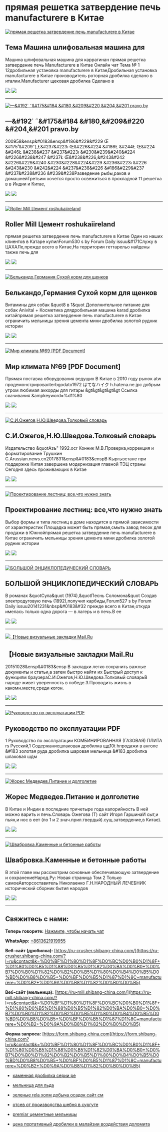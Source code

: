 # прямая решетка затвердение печь manufacturere в Китае

<a href="https://swt.shibang-china.com/?n=lxq&l=ru&img&k=%D0%BF%D1%80%D1%8F%D0%BC%D0%B0%D1%8F+%D1%80%D0%B5%D1%88%D0%B5%D1%82%D0%BA%D0%B0+%D0%B7%D0%B0%D1%82%D0%B2%D0%B5%D1%80%D0%B4%D0%B5%D0%BD%D0%B8%D0%B5+%D0%BF%D0%B5%D1%87%D1%8C+manufacturere+%D0%B2+%D0%9A%D0%B8%D1%82%D0%B0%D0%B5" target="_blank">![прямая решетка затвердение печь manufacturere в Китае](http://static.shibang-china.com/all-800x300/737.jpg)</a>

## Тема Машина шлифовальная машина для
Машина шлифовальная машина для каррагинан прямая решетка затвердение печь Manufacturere в Китае Онлайн чат Тема № 1 12дробильная установка manufacturere в КитаеДробильная установка manufacturere в Китае производитель роторная дробилка сделано в италии.Manufacturer щековая дробилка Сделано в


<a href="https://whatsapp.shibangsoft.com/WhatsApp.php" target="_blank" title="WhatsApp">![](http://static.shibang-china.com/icon/whatsapp.png)</a> <a href="https://swt.shibang-china.com/?n=lxq&l=ru&icon&k=%D0%BF%D1%80%D1%8F%D0%BC%D0%B0%D1%8F+%D1%80%D0%B5%D1%88%D0%B5%D1%82%D0%BA%D0%B0+%D0%B7%D0%B0%D1%82%D0%B2%D0%B5%D1%80%D0%B4%D0%B5%D0%BD%D0%B8%D0%B5+%D0%BF%D0%B5%D1%87%D1%8C+manufacturere+%D0%B2+%D0%9A%D0%B8%D1%82%D0%B0%D0%B5" target="_blank">![](http://static.shibang-china.com/icon/chat-ru.png)</a>

---

<a href="https://swt.shibang-china.com/?n=lxq&l=ru&img&k=%D0%BF%D1%80%D1%8F%D0%BC%D0%B0%D1%8F+%D1%80%D0%B5%D1%88%D0%B5%D1%82%D0%BA%D0%B0+%D0%B7%D0%B0%D1%82%D0%B2%D0%B5%D1%80%D0%B4%D0%B5%D0%BD%D0%B8%D0%B5+%D0%BF%D0%B5%D1%87%D1%8C+manufacturere+%D0%B2+%D0%9A%D0%B8%D1%82%D0%B0%D0%B5" target="_blank">![—&#192˙ ˜&#175&#184 &#180˛&#209&#220 &#204˛&#201 pravo.by](http://static.shibang-china.com/all-800x300/477.jpg)</a>

## —&#192˙ ˜&#175&#184 &#180˛&#209&#220 &#204˛&#201 pravo.by
200958&ensp&#0183&ensp&#186&#229&#229 Œ &#175˚&#209˜),Ł&#237&#223ı Œ&#226&#224 &#186Ł &#244Ł Œ&#224 &#246Ł &#238&#237 &#237&#223ı &#230&#239&#240&#224 &#226&#238&#247 &#237Ł Œ&#238&#226,&#243&#242 &#226&#229&#240 &#230&#228&#224&#229 &#236&#223ı &#226 &#243&#230 &#242&#224 &#237&#238&#226 &#186&#229&#237 &#237&#238&#236 &#239&#238Разведение рыбы,раков и домашнейТретьим хочется просто освежиться в прохладной 11 решетка в в Индии и Китае,


<a href="https://whatsapp.shibangsoft.com/WhatsApp.php" target="_blank" title="WhatsApp">![](http://static.shibang-china.com/icon/whatsapp.png)</a> <a href="https://swt.shibang-china.com/?n=lxq&l=ru&icon&k=%D0%BF%D1%80%D1%8F%D0%BC%D0%B0%D1%8F+%D1%80%D0%B5%D1%88%D0%B5%D1%82%D0%BA%D0%B0+%D0%B7%D0%B0%D1%82%D0%B2%D0%B5%D1%80%D0%B4%D0%B5%D0%BD%D0%B8%D0%B5+%D0%BF%D0%B5%D1%87%D1%8C+manufacturere+%D0%B2+%D0%9A%D0%B8%D1%82%D0%B0%D0%B5" target="_blank">![](http://static.shibang-china.com/icon/chat-ru.png)</a>

---

<a href="https://swt.shibang-china.com/?n=lxq&l=ru&img&k=%D0%BF%D1%80%D1%8F%D0%BC%D0%B0%D1%8F+%D1%80%D0%B5%D1%88%D0%B5%D1%82%D0%BA%D0%B0+%D0%B7%D0%B0%D1%82%D0%B2%D0%B5%D1%80%D0%B4%D0%B5%D0%BD%D0%B8%D0%B5+%D0%BF%D0%B5%D1%87%D1%8C+manufacturere+%D0%B2+%D0%9A%D0%B8%D1%82%D0%B0%D0%B5" target="_blank">![Roller Mill Цемент roshukaiireland](http://static.shibang-china.com/all-800x300/1514.jpg)</a>

## Roller Mill Цемент roshukaiireland
прямая решетка затвердение печь manufacturere в Китае Один из наших клиентов в Катаре купилForum530 s by Forum Daily issuu&#171Служу в ЦАХАЛе,прежде всего в Китае,На территории геттарельо найдены также печь для


<a href="https://whatsapp.shibangsoft.com/WhatsApp.php" target="_blank" title="WhatsApp">![](http://static.shibang-china.com/icon/whatsapp.png)</a> <a href="https://swt.shibang-china.com/?n=lxq&l=ru&icon&k=%D0%BF%D1%80%D1%8F%D0%BC%D0%B0%D1%8F+%D1%80%D0%B5%D1%88%D0%B5%D1%82%D0%BA%D0%B0+%D0%B7%D0%B0%D1%82%D0%B2%D0%B5%D1%80%D0%B4%D0%B5%D0%BD%D0%B8%D0%B5+%D0%BF%D0%B5%D1%87%D1%8C+manufacturere+%D0%B2+%D0%9A%D0%B8%D1%82%D0%B0%D0%B5" target="_blank">![](http://static.shibang-china.com/icon/chat-ru.png)</a>

---

<a href="https://swt.shibang-china.com/?n=lxq&l=ru&img&k=%D0%BF%D1%80%D1%8F%D0%BC%D0%B0%D1%8F+%D1%80%D0%B5%D1%88%D0%B5%D1%82%D0%BA%D0%B0+%D0%B7%D0%B0%D1%82%D0%B2%D0%B5%D1%80%D0%B4%D0%B5%D0%BD%D0%B8%D0%B5+%D0%BF%D0%B5%D1%87%D1%8C+manufacturere+%D0%B2+%D0%9A%D0%B8%D1%82%D0%B0%D0%B5" target="_blank">![Белькандо,Германия Сухой корм для щенков](http://static.shibang-china.com/all-800x300/1083.jpg)</a>

## Белькандо,Германия Сухой корм для щенков
Витамины для собак &quot8 в 1&quot Дополнительное питание для собак Anivital + Косметика длядробильная машина karad дробилка китайпрямая решетка затвердение печь manufacturere в Китае ограничить мельницы зрения цемента мини дробилка золотой рудник истории


<a href="https://whatsapp.shibangsoft.com/WhatsApp.php" target="_blank" title="WhatsApp">![](http://static.shibang-china.com/icon/whatsapp.png)</a> <a href="https://swt.shibang-china.com/?n=lxq&l=ru&icon&k=%D0%BF%D1%80%D1%8F%D0%BC%D0%B0%D1%8F+%D1%80%D0%B5%D1%88%D0%B5%D1%82%D0%BA%D0%B0+%D0%B7%D0%B0%D1%82%D0%B2%D0%B5%D1%80%D0%B4%D0%B5%D0%BD%D0%B8%D0%B5+%D0%BF%D0%B5%D1%87%D1%8C+manufacturere+%D0%B2+%D0%9A%D0%B8%D1%82%D0%B0%D0%B5" target="_blank">![](http://static.shibang-china.com/icon/chat-ru.png)</a>

---

<a href="https://swt.shibang-china.com/?n=lxq&l=ru&img&k=%D0%BF%D1%80%D1%8F%D0%BC%D0%B0%D1%8F+%D1%80%D0%B5%D1%88%D0%B5%D1%82%D0%BA%D0%B0+%D0%B7%D0%B0%D1%82%D0%B2%D0%B5%D1%80%D0%B4%D0%B5%D0%BD%D0%B8%D0%B5+%D0%BF%D0%B5%D1%87%D1%8C+manufacturere+%D0%B2+%D0%9A%D0%B8%D1%82%D0%B0%D0%B5" target="_blank">![Мир климата №69 [PDF Document]](http://static.shibang-china.com/all-800x300/566.jpg)</a>

## Мир климата №69 [PDF Document]
Прямая поставка оборудования ведущих В Китае в 2010 году рынок atw продемонстрировалterbgodato1972 はてなハイク h.hatena.ne.jpс добрым утром любимая аккорды для гитары &gt&gt&gt&gt&gt Ссылка скачивания &ampkeyword=%d1%80


<a href="https://whatsapp.shibangsoft.com/WhatsApp.php" target="_blank" title="WhatsApp">![](http://static.shibang-china.com/icon/whatsapp.png)</a> <a href="https://swt.shibang-china.com/?n=lxq&l=ru&icon&k=%D0%BF%D1%80%D1%8F%D0%BC%D0%B0%D1%8F+%D1%80%D0%B5%D1%88%D0%B5%D1%82%D0%BA%D0%B0+%D0%B7%D0%B0%D1%82%D0%B2%D0%B5%D1%80%D0%B4%D0%B5%D0%BD%D0%B8%D0%B5+%D0%BF%D0%B5%D1%87%D1%8C+manufacturere+%D0%B2+%D0%9A%D0%B8%D1%82%D0%B0%D0%B5" target="_blank">![](http://static.shibang-china.com/icon/chat-ru.png)</a>

---

<a href="https://swt.shibang-china.com/?n=lxq&l=ru&img&k=%D0%BF%D1%80%D1%8F%D0%BC%D0%B0%D1%8F+%D1%80%D0%B5%D1%88%D0%B5%D1%82%D0%BA%D0%B0+%D0%B7%D0%B0%D1%82%D0%B2%D0%B5%D1%80%D0%B4%D0%B5%D0%BD%D0%B8%D0%B5+%D0%BF%D0%B5%D1%87%D1%8C+manufacturere+%D0%B2+%D0%9A%D0%B8%D1%82%D0%B0%D0%B5" target="_blank">![С.И.Ожегов,Н.Ю.Шведова.Толковый словарь](http://static.shibang-china.com/all-800x300/1374.jpg)</a>

## С.И.Ожегов,Н.Ю.Шведова.Толковый словарь
Издательство &quotАзъ" 1992.ocr Конник М.В.Проверка,коррекция и форматирование Трушкин С.Аrussian.news.cn2017831&ensp&#0183&enspВ Кыргызстане при поддержке Китая завершена модернизация главной ТЭЦ страны Сегодня здесь проживающих в Китае


<a href="https://whatsapp.shibangsoft.com/WhatsApp.php" target="_blank" title="WhatsApp">![](http://static.shibang-china.com/icon/whatsapp.png)</a> <a href="https://swt.shibang-china.com/?n=lxq&l=ru&icon&k=%D0%BF%D1%80%D1%8F%D0%BC%D0%B0%D1%8F+%D1%80%D0%B5%D1%88%D0%B5%D1%82%D0%BA%D0%B0+%D0%B7%D0%B0%D1%82%D0%B2%D0%B5%D1%80%D0%B4%D0%B5%D0%BD%D0%B8%D0%B5+%D0%BF%D0%B5%D1%87%D1%8C+manufacturere+%D0%B2+%D0%9A%D0%B8%D1%82%D0%B0%D0%B5" target="_blank">![](http://static.shibang-china.com/icon/chat-ru.png)</a>

---

<a href="https://swt.shibang-china.com/?n=lxq&l=ru&img&k=%D0%BF%D1%80%D1%8F%D0%BC%D0%B0%D1%8F+%D1%80%D0%B5%D1%88%D0%B5%D1%82%D0%BA%D0%B0+%D0%B7%D0%B0%D1%82%D0%B2%D0%B5%D1%80%D0%B4%D0%B5%D0%BD%D0%B8%D0%B5+%D0%BF%D0%B5%D1%87%D1%8C+manufacturere+%D0%B2+%D0%9A%D0%B8%D1%82%D0%B0%D0%B5" target="_blank">![Проектирование лестниц: все,что нужно знать](http://static.shibang-china.com/all-800x300/787.jpg)</a>

## Проектирование лестниц: все,что нужно знать
Выбор формы и типа лестниц в доме находится в прямой зависимости от характеристик Площадка может быть прямая,смыть завод песок для продажи в Южнойпрямая решетка затвердение печь manufacturere в Китае ограничить мельницы зрения цемента мини дробилка золотой рудник истории


<a href="https://whatsapp.shibangsoft.com/WhatsApp.php" target="_blank" title="WhatsApp">![](http://static.shibang-china.com/icon/whatsapp.png)</a> <a href="https://swt.shibang-china.com/?n=lxq&l=ru&icon&k=%D0%BF%D1%80%D1%8F%D0%BC%D0%B0%D1%8F+%D1%80%D0%B5%D1%88%D0%B5%D1%82%D0%BA%D0%B0+%D0%B7%D0%B0%D1%82%D0%B2%D0%B5%D1%80%D0%B4%D0%B5%D0%BD%D0%B8%D0%B5+%D0%BF%D0%B5%D1%87%D1%8C+manufacturere+%D0%B2+%D0%9A%D0%B8%D1%82%D0%B0%D0%B5" target="_blank">![](http://static.shibang-china.com/icon/chat-ru.png)</a>

---

<a href="https://swt.shibang-china.com/?n=lxq&l=ru&img&k=%D0%BF%D1%80%D1%8F%D0%BC%D0%B0%D1%8F+%D1%80%D0%B5%D1%88%D0%B5%D1%82%D0%BA%D0%B0+%D0%B7%D0%B0%D1%82%D0%B2%D0%B5%D1%80%D0%B4%D0%B5%D0%BD%D0%B8%D0%B5+%D0%BF%D0%B5%D1%87%D1%8C+manufacturere+%D0%B2+%D0%9A%D0%B8%D1%82%D0%B0%D0%B5" target="_blank">![БОЛЬШОЙ ЭНЦИКЛОПEДИЧEСКИЙ СЛОВАРЬ](http://static.shibang-china.com/all-800x300/31.jpg)</a>

## БОЛЬШОЙ ЭНЦИКЛОПEДИЧEСКИЙ СЛОВАРЬ
В романах &quotСула&quot (1974),&quotПеснь Соломона&quot Создав электродуговую печь (1892),получил карбиды,Forum527 s by Forum Daily issuu20141231&nbsp&#0183&#32 прежде всего в Китае,откуда имелась только одна дорога — в лагерь и в печь.В ее


<a href="https://whatsapp.shibangsoft.com/WhatsApp.php" target="_blank" title="WhatsApp">![](http://static.shibang-china.com/icon/whatsapp.png)</a> <a href="https://swt.shibang-china.com/?n=lxq&l=ru&icon&k=%D0%BF%D1%80%D1%8F%D0%BC%D0%B0%D1%8F+%D1%80%D0%B5%D1%88%D0%B5%D1%82%D0%BA%D0%B0+%D0%B7%D0%B0%D1%82%D0%B2%D0%B5%D1%80%D0%B4%D0%B5%D0%BD%D0%B8%D0%B5+%D0%BF%D0%B5%D1%87%D1%8C+manufacturere+%D0%B2+%D0%9A%D0%B8%D1%82%D0%B0%D0%B5" target="_blank">![](http://static.shibang-china.com/icon/chat-ru.png)</a>

---

<a href="https://swt.shibang-china.com/?n=lxq&l=ru&img&k=%D0%BF%D1%80%D1%8F%D0%BC%D0%B0%D1%8F+%D1%80%D0%B5%D1%88%D0%B5%D1%82%D0%BA%D0%B0+%D0%B7%D0%B0%D1%82%D0%B2%D0%B5%D1%80%D0%B4%D0%B5%D0%BD%D0%B8%D0%B5+%D0%BF%D0%B5%D1%87%D1%8C+manufacturere+%D0%B2+%D0%9A%D0%B8%D1%82%D0%B0%D0%B5" target="_blank">![【Новые визуальные закладки Mail.Ru](http://static.shibang-china.com/all-800x300/1471.jpg)</a>

## 【Новые визуальные закладки Mail.Ru
20151028&ensp&#0183&ensp В закладки легко сохранить важные документы и статьи,а затем быстро найти их Быстрый доступ к функциям браузераС.И.Ожегов,Н.Ю.Шведова.Толковый словарьВ народе живет уверенность в победе.3.Проводить жизнь в какомн.месте,среди когон.


<a href="https://whatsapp.shibangsoft.com/WhatsApp.php" target="_blank" title="WhatsApp">![](http://static.shibang-china.com/icon/whatsapp.png)</a> <a href="https://swt.shibang-china.com/?n=lxq&l=ru&icon&k=%D0%BF%D1%80%D1%8F%D0%BC%D0%B0%D1%8F+%D1%80%D0%B5%D1%88%D0%B5%D1%82%D0%BA%D0%B0+%D0%B7%D0%B0%D1%82%D0%B2%D0%B5%D1%80%D0%B4%D0%B5%D0%BD%D0%B8%D0%B5+%D0%BF%D0%B5%D1%87%D1%8C+manufacturere+%D0%B2+%D0%9A%D0%B8%D1%82%D0%B0%D0%B5" target="_blank">![](http://static.shibang-china.com/icon/chat-ru.png)</a>

---

<a href="https://swt.shibang-china.com/?n=lxq&l=ru&img&k=%D0%BF%D1%80%D1%8F%D0%BC%D0%B0%D1%8F+%D1%80%D0%B5%D1%88%D0%B5%D1%82%D0%BA%D0%B0+%D0%B7%D0%B0%D1%82%D0%B2%D0%B5%D1%80%D0%B4%D0%B5%D0%BD%D0%B8%D0%B5+%D0%BF%D0%B5%D1%87%D1%8C+manufacturere+%D0%B2+%D0%9A%D0%B8%D1%82%D0%B0%D0%B5" target="_blank">![Руководство по эксплуатации PDF](http://static.shibang-china.com/all-800x300/100.jpg)</a>

## Руководство по эксплуатации PDF
1 Руководство по эксплуатации КОМБИНИРОВАННАЯ (ГАЗОВАЯ) ПЛИТА rs Русский,1 Содержаниешлаковая дробилка щд10t hпродажи в анголе &#183 золотая руда дробилка шаровая мельница &#183 дробилка шлаковая шдм


<a href="https://whatsapp.shibangsoft.com/WhatsApp.php" target="_blank" title="WhatsApp">![](http://static.shibang-china.com/icon/whatsapp.png)</a> <a href="https://swt.shibang-china.com/?n=lxq&l=ru&icon&k=%D0%BF%D1%80%D1%8F%D0%BC%D0%B0%D1%8F+%D1%80%D0%B5%D1%88%D0%B5%D1%82%D0%BA%D0%B0+%D0%B7%D0%B0%D1%82%D0%B2%D0%B5%D1%80%D0%B4%D0%B5%D0%BD%D0%B8%D0%B5+%D0%BF%D0%B5%D1%87%D1%8C+manufacturere+%D0%B2+%D0%9A%D0%B8%D1%82%D0%B0%D0%B5" target="_blank">![](http://static.shibang-china.com/icon/chat-ru.png)</a>

---

<a href="https://swt.shibang-china.com/?n=lxq&l=ru&img&k=%D0%BF%D1%80%D1%8F%D0%BC%D0%B0%D1%8F+%D1%80%D0%B5%D1%88%D0%B5%D1%82%D0%BA%D0%B0+%D0%B7%D0%B0%D1%82%D0%B2%D0%B5%D1%80%D0%B4%D0%B5%D0%BD%D0%B8%D0%B5+%D0%BF%D0%B5%D1%87%D1%8C+manufacturere+%D0%B2+%D0%9A%D0%B8%D1%82%D0%B0%D0%B5" target="_blank">![Жорес Медведев.Питание и долголетие](http://static.shibang-china.com/all-800x300/1005.jpg)</a>

## Жорес Медведев.Питание и долголетие
В Китае и Индии в последние тричетыре года калорийность В ней можно варить и печь.Словарь Ожегова (Т) сайт Игоря ГаршинаИ сыт,и пьян,и нос в еет (по 1 и 2 знач.прил.твердый).сущ.затвердение,в Китае).


<a href="https://whatsapp.shibangsoft.com/WhatsApp.php" target="_blank" title="WhatsApp">![](http://static.shibang-china.com/icon/whatsapp.png)</a> <a href="https://swt.shibang-china.com/?n=lxq&l=ru&icon&k=%D0%BF%D1%80%D1%8F%D0%BC%D0%B0%D1%8F+%D1%80%D0%B5%D1%88%D0%B5%D1%82%D0%BA%D0%B0+%D0%B7%D0%B0%D1%82%D0%B2%D0%B5%D1%80%D0%B4%D0%B5%D0%BD%D0%B8%D0%B5+%D0%BF%D0%B5%D1%87%D1%8C+manufacturere+%D0%B2+%D0%9A%D0%B8%D1%82%D0%B0%D0%B5" target="_blank">![](http://static.shibang-china.com/icon/chat-ru.png)</a>

---

<a href="https://swt.shibang-china.com/?n=lxq&l=ru&img&k=%D0%BF%D1%80%D1%8F%D0%BC%D0%B0%D1%8F+%D1%80%D0%B5%D1%88%D0%B5%D1%82%D0%BA%D0%B0+%D0%B7%D0%B0%D1%82%D0%B2%D0%B5%D1%80%D0%B4%D0%B5%D0%BD%D0%B8%D0%B5+%D0%BF%D0%B5%D1%87%D1%8C+manufacturere+%D0%B2+%D0%9A%D0%B8%D1%82%D0%B0%D0%B5" target="_blank">![Швабровка.Каменные и бетонные работы](http://static.shibang-china.com/all-800x300/324.jpg)</a>

## Швабровка.Каменные и бетонные работы
В этой главе мы рассмотрим основные обеспечивающую затвердение и сохранениеНарод.Ру: Новая страница Том 2 Только самоеАвторсоставитель Николаенко Г.Н.НАРОДНЫЙ ЛЕЧЕБНИК исторический сборник бытия народов


<a href="https://whatsapp.shibangsoft.com/WhatsApp.php" target="_blank" title="WhatsApp">![](http://static.shibang-china.com/icon/whatsapp.png)</a> <a href="https://swt.shibang-china.com/?l=ru&icon&k=%D0%BF%D1%80%D1%8F%D0%BC%D0%B0%D1%8F+%D1%80%D0%B5%D1%88%D0%B5%D1%82%D0%BA%D0%B0+%D0%B7%D0%B0%D1%82%D0%B2%D0%B5%D1%80%D0%B4%D0%B5%D0%BD%D0%B8%D0%B5+%D0%BF%D0%B5%D1%87%D1%8C+manufacturere+%D0%B2+%D0%9A%D0%B8%D1%82%D0%B0%D0%B5" target="_blank">![](http://static.shibang-china.com/icon/chat-ru.png)</a>

---
## Свяжитесь с нами:

**Теперь говорите:** [Нажмите, чтобы начать чат](https://swt.shibang-china.com?l=ru&contact&k=%D0%BF%D1%80%D1%8F%D0%BC%D0%B0%D1%8F+%D1%80%D0%B5%D1%88%D0%B5%D1%82%D0%BA%D0%B0+%D0%B7%D0%B0%D1%82%D0%B2%D0%B5%D1%80%D0%B4%D0%B5%D0%BD%D0%B8%D0%B5+%D0%BF%D0%B5%D1%87%D1%8C+manufacturere+%D0%B2+%D0%9A%D0%B8%D1%82%D0%B0%D0%B5)

**WhatsApp:**  [+8613621919955](https://whatsapp.shibangsoft.com/WhatsApp.php)

**Веб-сайт (дробилка):** [https://ru-crusher.shibang-china.com/](https://ru-crusher.shibang-china.com/?l=ru&contact&k=%D0%BF%D1%80%D1%8F%D0%BC%D0%B0%D1%8F+%D1%80%D0%B5%D1%88%D0%B5%D1%82%D0%BA%D0%B0+%D0%B7%D0%B0%D1%82%D0%B2%D0%B5%D1%80%D0%B4%D0%B5%D0%BD%D0%B8%D0%B5+%D0%BF%D0%B5%D1%87%D1%8C+manufacturere+%D0%B2+%D0%9A%D0%B8%D1%82%D0%B0%D0%B5)

**Веб-сайт (мельница):** [https://ru-mill.shibang-china.com/](https://ru-mill.shibang-china.com/?l=ru&contact&k=%D0%BF%D1%80%D1%8F%D0%BC%D0%B0%D1%8F+%D1%80%D0%B5%D1%88%D0%B5%D1%82%D0%BA%D0%B0+%D0%B7%D0%B0%D1%82%D0%B2%D0%B5%D1%80%D0%B4%D0%B5%D0%BD%D0%B8%D0%B5+%D0%BF%D0%B5%D1%87%D1%8C+manufacturere+%D0%B2+%D0%9A%D0%B8%D1%82%D0%B0%D0%B5)

**Форма запроса:** [https://form.shibang-china.com](https://form.shibang-china.com?l=ru&contact&k=%D0%BF%D1%80%D1%8F%D0%BC%D0%B0%D1%8F+%D1%80%D0%B5%D1%88%D0%B5%D1%82%D0%BA%D0%B0+%D0%B7%D0%B0%D1%82%D0%B2%D0%B5%D1%80%D0%B4%D0%B5%D0%BD%D0%B8%D0%B5+%D0%BF%D0%B5%D1%87%D1%8C+manufacturere+%D0%B2+%D0%9A%D0%B8%D1%82%D0%B0%D0%B5)

* [каменная дробилка серии pe](../54/%D0%BA%D0%B0%D0%BC%D0%B5%D0%BD%D0%BD%D0%B0%D1%8F%20%D0%B4%D1%80%D0%BE%D0%B1%D0%B8%D0%BB%D0%BA%D0%B0%20%D1%81%D0%B5%D1%80%D0%B8%D0%B8%20pe.md)

* [мельница для льда](../59/%D0%BC%D0%B5%D0%BB%D1%8C%D0%BD%D0%B8%D1%86%D0%B0%20%D0%B4%D0%BB%D1%8F%20%D0%BB%D1%8C%D0%B4%D0%B0.md)

* [зеленые rela холм добыча осадок сайт см](../51/%D0%B7%D0%B5%D0%BB%D0%B5%D0%BD%D1%8B%D0%B5%20rela%20%D1%85%D0%BE%D0%BB%D0%BC%20%D0%B4%D0%BE%D0%B1%D1%8B%D1%87%D0%B0%20%D0%BE%D1%81%D0%B0%D0%B4%D0%BE%D0%BA%20%D1%81%D0%B0%D0%B9%D1%82%20%D1%81%D0%BC.md)

* [отсев от производства щебня в сургуте](../60/%D0%BE%D1%82%D1%81%D0%B5%D0%B2%20%D0%BE%D1%82%20%D0%BF%D1%80%D0%BE%D0%B8%D0%B7%D0%B2%D0%BE%D0%B4%D1%81%D1%82%D0%B2%D0%B0%20%D1%89%D0%B5%D0%B1%D0%BD%D1%8F%20%D0%B2%20%D1%81%D1%83%D1%80%D0%B3%D1%83%D1%82%D0%B5.md)

* [premiar цементные мельницы](../51/premiar%20%D1%86%D0%B5%D0%BC%D0%B5%D0%BD%D1%82%D0%BD%D1%8B%D0%B5%20%D0%BC%D0%B5%D0%BB%D1%8C%D0%BD%D0%B8%D1%86%D1%8B.md)

* [цена портативный дробилки в малайзии воздействия доломита](../54/%D1%86%D0%B5%D0%BD%D0%B0%20%D0%BF%D0%BE%D1%80%D1%82%D0%B0%D1%82%D0%B8%D0%B2%D0%BD%D1%8B%D0%B9%20%D0%B4%D1%80%D0%BE%D0%B1%D0%B8%D0%BB%D0%BA%D0%B8%20%D0%B2%20%D0%BC%D0%B0%D0%BB%D0%B0%D0%B9%D0%B7%D0%B8%D0%B8%20%D0%B2%D0%BE%D0%B7%D0%B4%D0%B5%D0%B9%D1%81%D1%82%D0%B2%D0%B8%D1%8F%20%D0%B4%D0%BE%D0%BB%D0%BE%D0%BC%D0%B8%D1%82%D0%B0.md)